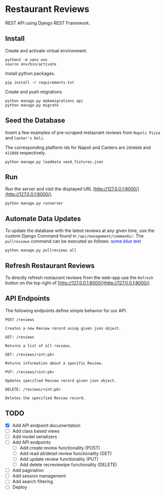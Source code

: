 # Restaurant Reviews

REST API using Django REST Framework.

## Install
Create and activate virtual environment.

    python3 -m venv env
    source env/bin/activate

Install python packages.

    pip install -r requirements.txt

Create and push migrations

    python manage.py makemigrations api
    python manage.py migrate
## Seed the Database
Insert a few examples of pre-scraped restaurant reviews from `Napoli Pizza` and `Canter's Deli`.

The corresponding platform ids for Napoli and Canters are `2058686` and `411068` respectively.

    python manage.py loaddata seed_fixtures.json

    

## Run
Run the server and visit the displayed URL [http://127.0.0.1:8000/](http://127.0.0.1:8000/).

    python manage.py runserver

## Automate Data Updates
To update the database with the latest reviews at any given time, use the custom Django Command found in `/api/management/commands/`. The `pullreviews` command can be executed as follows: <span style="color:blue">some *blue* text</span>

    python manage.py pullreviews all

## Refresh Restaurant Reviews
To directly refresh restaurant reviews from the web-app use the `Refresh` button on the top right of
[http://127.0.0.1:8000/](http://127.0.0.1:8000/).
    
## API Endpoints
The following endpoints define simple behavior for our API.

`POST /reviews`

    Creates a new Review record using given json object.

`GET: /reviews`

    Returns a list of all reviews.

`GET: /reviews/<int:pk>`

    Returns information about a specific Review.

`PUT: /reviews/<int:pk>`

    Updates specified Review record given json object.

`DELETE: /reviews/<int:pk>`

    Deletes the specified Review record.

## TODO
- [X] Add API endpoint documentation
- [ ] Add class based views
- [ ] Add model serializers
- [ ] Add API endpoints
  - [ ] Add create review functionality (POST)
  - [ ] Add read all/detail review functionality (GET)
  - [ ] Add update review functionality (PUT)
  - [ ] Add delete recreviewipe functionality (DELETE)
- [ ] Add pagination
- [ ] Add session management
- [ ] Add search filtering
- [ ] Deploy
